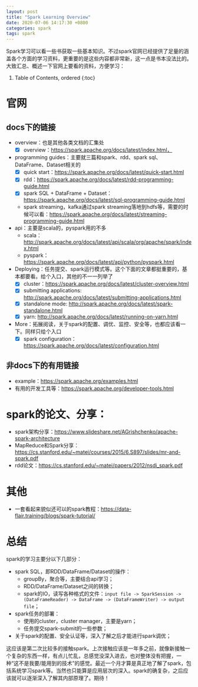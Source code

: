 ```yaml
---
layout: post
title: "Spark Learning Overview"
date: 2020-07-06 14:17:30 +0800
categories: spark
tags: spark
---
```


Spark学习可以看一些书获取一些基本知识。不过spark官网已经提供了足量的涵盖各个方面的学习资料，更重要的是这些内容都非常新，这一点是书本没法比的。大致汇总、概述一下官网上要看的资料，方便学习：

1. Table of Contents, ordered
{:toc}

# 官网
## docs下的链接
- overview：也是其他各类文档的汇集处
    + [x] overview：https://spark.apache.org/docs/latest/index.html，
- programming guides：主要就三篇和spark、rdd、spark sql、DataFrame、Dataset相关的
    + [x] quick start：https://spark.apache.org/docs/latest/quick-start.html
    + [x] rdd：https://spark.apache.org/docs/latest/rdd-programming-guide.html
    + [x] spark SQL + DataFrame + Dataset：https://spark.apache.org/docs/latest/sql-programming-guide.html
    + spark streaming，kafka通过spark streaming落地到hdfs等，需要的时候可以看：https://spark.apache.org/docs/latest/streaming-programming-guide.html  
- api：主要是scala的，pyspark用的不多
    + scala：http://spark.apache.org/docs/latest/api/scala/org/apache/spark/index.html
    + pyspark：https://spark.apache.org/docs/latest/api/python/pyspark.html
- Deploying：任务提交、spark运行模式等。这个下面的文章都挺重要的，基本都要看。给个入口，其他的不一一列举了
    + [x] cluster：https://spark.apache.org/docs/latest/cluster-overview.html
    + [x] submitting applications: http://spark.apache.org/docs/latest/submitting-applications.html
    + [x] standalone mode: http://spark.apache.org/docs/latest/spark-standalone.html
    + [x] yarn: http://spark.apache.org/docs/latest/running-on-yarn.html
- More：拓展阅读，关于spark的配置、调优、监控、安全等，也都应该看一下。同样只给个入口
    + [x] spark configuration：https://spark.apache.org/docs/latest/configuration.html

## 非docs下的有用链接
- example：https://spark.apache.org/examples.html
- 有用的开发工具等：https://spark.apache.org/developer-tools.html

# spark的论文、分享：
- spark架构分享：https://www.slideshare.net/AGrishchenko/apache-spark-architecture
- MapReduce和Spark分享：https://cs.stanford.edu/~matei/courses/2015/6.S897/slides/mr-and-spark.pdf
- rdd论文：https://cs.stanford.edu/~matei/papers/2012/nsdi_spark.pdf

# 其他
- 一套看起来貌似还可以的spark教程：https://data-flair.training/blogs/spark-tutorial/

# 总结
spark的学习主要分以下几部分：
- spark SQL，即RDD/DataFrame/Dataset的操作：
    + groupBy，聚合等，主要结合api学习；
    + RDD/DataFrame/Dataset之间的转换；
    + spark的IO，读写各种格式的文件：`input file -> SparkSession -> (DataFrameReader) -> DataFrame -> (DataFrameWriter) -> output file`；
- spark任务的部署：
    + 使用的cluster，cluster manager，主要是yarn；
    + 任务提交spark-submit的一些参数；
- 关于spark的配置、安全认证等，深入了解之后才能进行spark调优；

这应该是第二次比较多的接触spark。上次接触应该是一年多之前，就像新接触一个复杂的东西一样，有点儿忙乱，总感觉没深入进去，也对整体没有把握，一种“这不是我要/能用到的技术”的感觉。最近一个月才算是真正地了解了spark，包括系统学习spark等。当然也只能算是应用层次的深入。spark的确复杂，之后应该就可以逐渐深入了解其内部原理了。期待！


